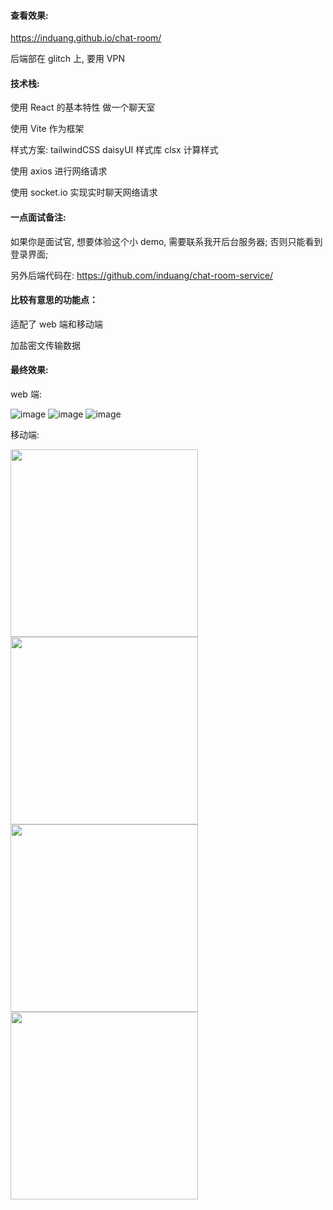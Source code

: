 #### 查看效果:

https://induang.github.io/chat-room/

后端部在 glitch 上, 要用 VPN

#### 技术栈:

使用 React 的基本特性 做一个聊天室

使用 Vite 作为框架

样式方案: tailwindCSS daisyUI 样式库 clsx 计算样式

使用 axios 进行网络请求

使用 socket.io 实现实时聊天网络请求

#### 一点面试备注:

如果你是面试官, 想要体验这个小 demo, 需要联系我开后台服务器;
否则只能看到登录界面;

另外后端代码在: https://github.com/induang/chat-room-service/

#### 比较有意思的功能点：

适配了 web 端和移动端

加盐密文传输数据

#### 最终效果:

web 端:

![image](https://github.com/induang/chat-room/assets/50736248/00047492-5bee-4298-98ac-99cd42bc7375)
![image](https://github.com/induang/chat-room/assets/50736248/edfc866a-08fd-47d6-908a-bcc8dfcc967e)
![image](https://github.com/induang/chat-room/assets/50736248/4fbda6e3-1794-4602-8c83-a054623fab03)

移动端:

<img src="https://github.com/induang/chat-room/assets/50736248/39366edd-1dc6-4932-a58b-87818193ee10" width="300">
<img src="https://github.com/induang/chat-room/assets/50736248/11ef9eb7-d69b-4f36-9fd5-1ce8ad7666ef" width="300">  
<img src="https://github.com/induang/chat-room/assets/50736248/40c6f3b1-4502-4411-8bc5-7101079d02df" width="300">
<img src="https://github.com/induang/chat-room/assets/50736248/f78cc6ea-f98b-49df-abe9-32327fd51933" width="300">
